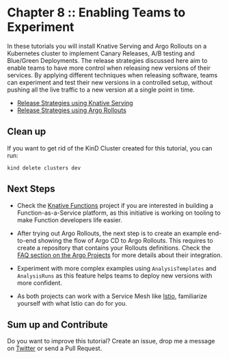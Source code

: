 # Chapter 8 :: Enabling Teams to Experiment

In these tutorials you will install Knative Serving and Argo Rollouts on a Kubernetes cluster to implement Canary Releases, A/B testing and Blue/Green Deployments. The release strategies discussed here aim to enable teams to have more control when releasing new versions of their services. By applying different techniques when releasing software, teams can experiment and test their new versions in a controlled setup, without pushing all the live traffic to a new version at a single point in time. 

- [Release Strategies using Knative Serving](knative/README.md)
- [Release Strategies using Argo Rollouts](argo-rollouts/README.md)


## Clean up

If you want to get rid of the KinD Cluster created for this tutorial, you can run:

```shell
kind delete clusters dev
```

## Next Steps

- Check the [Knative Functions](https://knative.dev/docs/functions/) project if you are interested in building a Function-as-a-Service platform, as this initiative is working on tooling to make Function developers life easier.

- After trying out Argo Rollouts, the next step is to create an example end-to-end showing the flow of Argo CD to Argo Rollouts. This requires to create a repository that contains your Rollouts definitions. Check the [FAQ section on the Argo Projects](https://argo-rollouts.readthedocs.io/en/latest/FAQ/) for more details about their integration.

- Experiment with more complex examples using `AnalysisTemplates` and `AnalysisRuns` as this feature helps teams to deploy new versions with more confident. 

- As both projects can work with a Service Mesh like [Istio](https://istio.io/), familiarize yourself with what Istio can do for you. 

## Sum up and Contribute


Do you want to improve this tutorial? Create an issue, drop me a message on [Twitter](https://twitter.com/salaboy) or send a Pull Request.